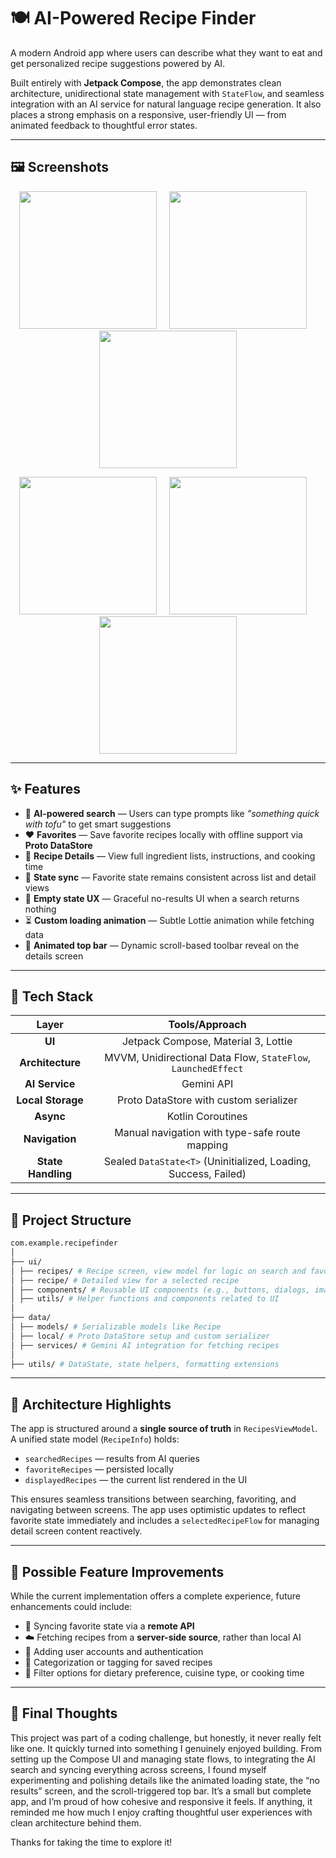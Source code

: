 # 🍽️ AI-Powered Recipe Finder

A modern Android app where users can describe what they want to eat and get personalized recipe suggestions powered by AI.

Built entirely with **Jetpack Compose**, the app demonstrates clean architecture, unidirectional state management with `StateFlow`, and seamless integration with an AI service for natural language recipe generation. It also places a strong emphasis on a responsive, user-friendly UI — from animated feedback to thoughtful error states.

---

## 🖼️ Screenshots

<p align="center">
  <img src="./mockups/favorites.png" width="220" />
  &nbsp;&nbsp;&nbsp;
  <img src="./mockups/loading.png" width="220" />
  &nbsp;&nbsp;&nbsp;
  <img src="./mockups/search.png" width="220" />
</p>

<p align="center">
  <img src="./mockups/details.png" width="220" />
  &nbsp;&nbsp;&nbsp;
  <img src="./mockups/no_results.png" width="220" />
  &nbsp;&nbsp;&nbsp;
  <img src="./mockups/details_scroll.png" width="220" />
</p>



---

## ✨ Features

- 🔎 **AI-powered search** — Users can type prompts like _"something quick with tofu"_ to get smart suggestions
- ❤️ **Favorites** — Save favorite recipes locally with offline support via **Proto DataStore**
- 📱 **Recipe Details** — View full ingredient lists, instructions, and cooking time
- 🔄 **State sync** — Favorite state remains consistent across list and detail views
- 💬 **Empty state UX** — Graceful no-results UI when a search returns nothing
- ⏳ **Custom loading animation** — Subtle Lottie animation while fetching data
- 🧭 **Animated top bar** — Dynamic scroll-based toolbar reveal on the details screen

---

## 🧠 Tech Stack


| **Layer**           | **Tools/Approach**                                     |
|:-------------------:|:------------------------------------------------------:|
| **UI**              | Jetpack Compose, Material 3, Lottie                    |
| **Architecture**    | MVVM, Unidirectional Data Flow, `StateFlow`, `LaunchedEffect` |
| **AI Service**      | Gemini API                                             |
| **Local Storage**   | Proto DataStore with custom serializer                |
| **Async**           | Kotlin Coroutines                                      |
| **Navigation**      | Manual navigation with type-safe route mapping        |
| **State Handling**  | Sealed `DataState<T>` (Uninitialized, Loading, Success, Failed) |

---

## 📁 Project Structure
```bash
com.example.recipefinder
│
├── ui/
│ ├── recipes/ # Recipe screen, view model for logic on search and favorite
│ ├── recipe/ # Detailed view for a selected recipe
│ ├── components/ # Reusable UI components (e.g., buttons, dialogs, image loaders)
│ ├── utils/ # Helper functions and components related to UI
│
├── data/
│ ├── models/ # Serializable models like Recipe
│ ├── local/ # Proto DataStore setup and custom serializer
│ ├── services/ # Gemini AI integration for fetching recipes
│
├── utils/ # DataState, state helpers, formatting extensions
```
---

## 🧩 Architecture Highlights

The app is structured around a **single source of truth** in `RecipesViewModel`. A unified state model (`RecipeInfo`) holds:

- `searchedRecipes` — results from AI queries  
- `favoriteRecipes` — persisted locally  
- `displayedRecipes` — the current list rendered in the UI  

This ensures seamless transitions between searching, favoriting, and navigating between screens. The app uses optimistic updates to reflect favorite state immediately and includes a `selectedRecipeFlow` for managing detail screen content reactively.

---

## 🔮 Possible Feature Improvements

While the current implementation offers a complete experience, future enhancements could include:

- 📡 Syncing favorite state via a **remote API**
- ☁️ Fetching recipes from a **server-side source**, rather than local AI
- 🔐 Adding user accounts and authentication
- 🧾 Categorization or tagging for saved recipes
- 🎯 Filter options for dietary preference, cuisine type, or cooking time

---

## 🚀 Final Thoughts

This project was part of a coding challenge, but honestly, it never really felt like one. It quickly turned into something I genuinely enjoyed building.
From setting up the Compose UI and managing state flows, to integrating the AI search and syncing everything across screens, I found myself experimenting and polishing details like the animated loading state, the “no results” screen, and the scroll-triggered top bar.
It’s a small but complete app, and I’m proud of how cohesive and responsive it feels. If anything, it reminded me how much I enjoy crafting thoughtful user experiences with clean architecture behind them.

Thanks for taking the time to explore it!

